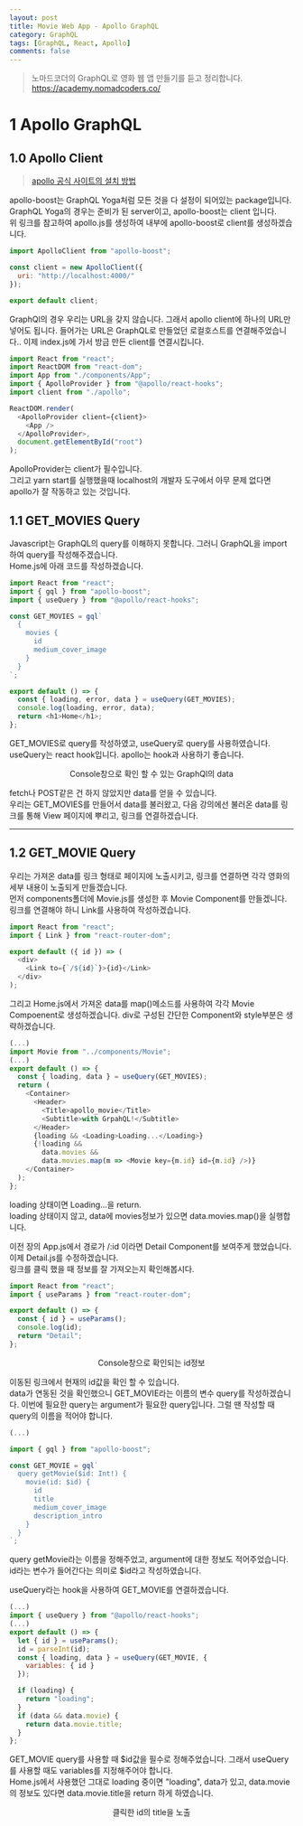 ```yaml
---
layout: post
title: Movie Web App - Apollo GraphQL
category: GraphQL
tags: [GraphQL, React, Apollo]
comments: false
---
```


> 노마드코더의 GraphQL로 영화 웹 앱 만들기를 듣고 정리합니다. <https://academy.nomadcoders.co/>

# 1 Apollo GraphQL

## 1.0 Apollo Client

> [apollo 공식 사이트의 설치 방법](https://www.apollographql.com/docs/react/get-started/)

apollo-boost는 GraphQL Yoga처럼 모든 것을 다 설정이 되어있는 package입니다. GraphQL Yoga의 경우는 준비가 된 server이고, apollo-boost는 client 입니다.  
위 링크를 참고하여 apollo.js를 생성하여 내부에 apollo-boost로 client를 생성하겠습니다.

```javascript
import ApolloClient from "apollo-boost";

const client = new ApolloClient({
  uri: "http://localhost:4000/"
});

export default client;
```
GraphQl의 경우 우리는 URL을 갖지 않습니다. 그래서 apollo client에 하나의 URL만 넣어도 됩니다. 들어가는 URL은 GraphQL로 만들었던 로컬호스트를 연결해주었습니다..
이제 index.js에 가서 방금 만든 client를 연결시킵니다. 

```javascript
import React from "react";
import ReactDOM from "react-dom";
import App from "./components/App";
import { ApolloProvider } from "@apollo/react-hooks";
import client from "./apollo";

ReactDOM.render(
  <ApolloProvider client={client}>
    <App />
  </ApolloProvider>,
  document.getElementById("root")
);
```
ApolloProvider는 client가 필수입니다.  
그리고 yarn start를 실행했을때 localhost의 개발자 도구에서 아무 문제 없다면 apollo가 잘 작동하고 있는 것입니다.

## 1.1 GET_MOVIES Query

Javascript는 GraphQL의 query를 이해하지 못합니다. 그러니 GraphQL을 import하여 query를 작성해주겠습니다.  
Home.js에 아래 코드를 작성하겠습니다.

```javascript
import React from "react";
import { gql } from "apollo-boost";
import { useQuery } from "@apollo/react-hooks";

const GET_MOVIES = gql`
  {
    movies {
      id
      medium_cover_image
    }
  }
`;

export default () => {
  const { loading, error, data } = useQuery(GET_MOVIES);
  console.log(loading, error, data);
  return <h1>Home</h1>;
};
```

GET_MOVIES로 query를 작성하였고, useQuery로 query를 사용하였습니다. useQuery는 react hook입니다. apollo는 hook과 사용하기 좋습니다. 

<center>
<figure>
<img src="/assets/post-img/graphql/movie_graphql_apollo_1-1.jpg" alt="">
<figcaption>Console창으로 확인 할 수 있는 GraphQl의 data</figcaption>
</figure>
</center>

fetch나 POST같은 건 하지 않았지만 data를 얻을 수 있습니다.  
우리는 GET_MOVIES를 만들어서 data를 불러왔고, 다음 강의에선 불러온 data를 링크를 통해 View 페이지에 뿌리고, 링크를 연결하겠습니다.

---

## 1.2 GET_MOVIE Query

우리는 가져온 data를 링크 형태로 페이지에 노출시키고, 링크를 연결하면 각각 영화의 세부 내용이 노출되게 만들겠습니다.  
먼저 components폴더에 Movie.js를 생성한 후 Movie Component를 만들겠니다. 링크를 연결해야 하니 Link를 사용하여 작성하겠습니다.

```javascript
import React from "react";
import { Link } from "react-router-dom";

export default ({ id }) => (
  <div>
    <Link to={`/${id}`}>{id}</Link>
  </div>
);
```

그리고 Home.js에서 가져온 data를 map()메소드를 사용하여 각각 Movie Compoenent로 생성하겠습니다. 
div로 구성된 간단한 Component와 style부분은 생략하겠습니다. 

```javascript
(...)
import Movie from "../components/Movie";
(...)
export default () => {
  const { loading, data } = useQuery(GET_MOVIES);
  return (
    <Container>
      <Header>
        <Title>apollo_movie</Title>
        <Subtitle>with GrpahQL!</Subtitle>
      </Header>
      {loading && <Loading>Loading...</Loading>}
      {!loading &&
        data.movies &&
        data.movies.map(m => <Movie key={m.id} id={m.id} />)}
    </Container>
  );
};
```

loading 상태이면 <Loading>Loading...</Loading>을 return.  
loading 상태이지 않고, data에 movies정보가 있으면 data.movies.map()을 실행합니다.  

이전 장의 App.js에서 경로가 /:id 이라면 Detail Component를 보여주게 했었습니다. 이제 Detail.js를 수정하겠습니다.  
 링크를 클릭 했을 때 정보를 잘 가져오는지 확인해봅시다.

```javascript
import React from "react";
import { useParams } from "react-router-dom";

export default () => {
  const { id } = useParams();
  console.log(id);
  return "Detail";
};
```

<center>
<figure>
<img src="/assets/post-img/graphql/movie_graphql_apollo_1-2.jpg" alt="">
<figcaption>Console창으로 확인되는 id정보</figcaption>
</figure>
</center>

이동된 링크에서 현재의 id값을 확인 할 수 있습니다.  
data가 연동된 것을 확인했으니 GET_MOVIE라는 이름의 변수 query를 작성하겠습니다. 이번에 필요한 query는 argument가 필요한 query입니다. 그럴 땐 작성할 때 query의 이름을 적어야 합니다.

```javascript
(...)

import { gql } from "apollo-boost";

const GET_MOVIE = gql`
  query getMovie($id: Int!) {
    movie(id: $id) {
      id
      title
      medium_cover_image
      description_intro
    }
  }
`;
```
query getMovie라는 이름을 정해주었고, argument에 대한 정보도 적어주었습니다. id라는 변수가 들어간다는 의미로 $id라고 작성하였습니다.  

useQuery라는 hook을 사용하여 GET_MOVIE를 연결하겠습니다.

```javascript
(...)
import { useQuery } from "@apollo/react-hooks";
(...)
export default () => {
  let { id } = useParams();
  id = parseInt(id);
  const { loading, data } = useQuery(GET_MOVIE, {
    variables: { id }
  });

  if (loading) {
    return "loading";
  }
  if (data && data.movie) {
    return data.movie.title;
  }
};
```

GET_MOVIE query를 사용할 때 $id값을 필수로 정해주었습니다. 그래서 useQuery를 사용할 때도 variables를 지정해주어야 합니다.  
Home.js에서 사용했던 그대로 loading 중이면 "loading", data가 있고, data.movie의 정보도 있다면 data.movie.title을 return 하게 하였습니다. 

<center>
<figure>
<img src="/assets/post-img/graphql/movie_graphql_apollo_1-3.jpg" alt="">
<figcaption>클릭한 id의 title을 노출</figcaption>
</figure>
</center>
